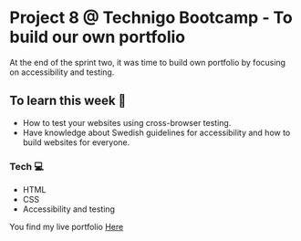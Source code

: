 

# Project 8 @ Technigo Bootcamp - To build our own portfolio

At the end of the sprint two, it was time to build own portfolio by focusing on accessibility and testing.

## To learn this week 🧠

- How to test your websites using cross-browser testing.
- Have knowledge about Swedish guidelines for accessibility and how to build websites for everyone.


### Tech  💻

- HTML
- CSS
- Accessibility and testing 


You find my live portfolio [Here](https://my-portfolio-by-nasim.netlify.com/)
